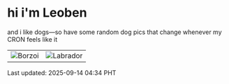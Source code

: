 # hi i'm Leoben

and i like dogs—so have some random dog pics that change whenever my CRON feels like it

|  |  |
|--------|----------|
| ![Borzoi](https://random-dog-vercel.vercel.app/api/random-borzoi?v=1757795667) | ![Labrador](https://random-dog-vercel.vercel.app/api/random-labrador?v=1757795667) |

Last updated: 2025-09-14 04:34 PHT
